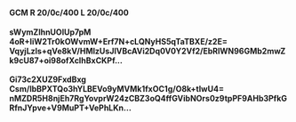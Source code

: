 #### GCM R 20/0c/400 L 20/0c/400
**sWymZlhnUOlUp7pM**<br/>**4oR+IiW2Tr0kOWvmW+Erf7N+cLQNyHS5qTaTBXE/z2E=**<br/>**VqyjLzls+qVe8kV/HMIzUsJlVBcAVi2Dq0V0Y2Vf2/EbRlWN96GMb2mwZk9cU87+oi98ofXcIhBxCKPf...**<br/><br/>
**Gi73c2XUZ9FxdBxg**<br/>**Csm/lbBPXTQo3hYLBEVo9yMVMk1fxOC1g/O8k+tlwU4=**<br/>**nMZDR5H8njEh7RgYovprW24zCBZ3oQ4ffGVibNOrs0z9tpPF9AHb3PfkGRfnJYpve+V9MuPT+VePhLKn...**